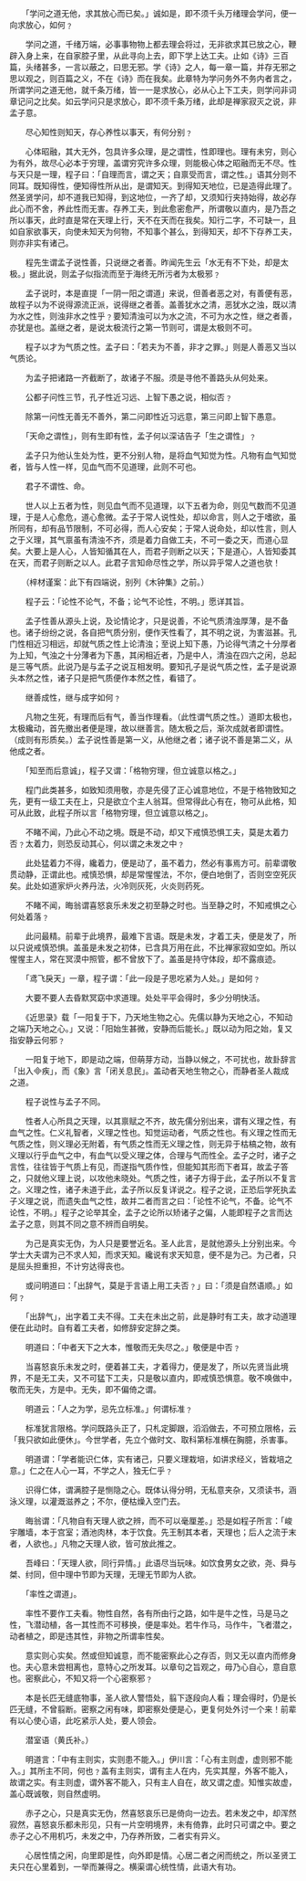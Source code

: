 <!-- { "loadSidebar": true } -->
　　「学问之道无他，求其放心而已矣。」诚如是，即不须千头万绪理会学问，便一向求放心，如何﹖

　　学问之道，千绪万端，必事事物物上都去理会将过，无非欲求其已放之心，鞭辟入身上来，在自家腔子里，从此寻向上去，即下学上达工夫。止如《诗》三百篇，头绪甚多，一言以蔽之，曰思无邪。学《诗》之人，每一章一篇，并存无邪之思以观之，则百篇之义，不在《诗》而在我矣。此章特为学问务外不务内者言之，所谓学问之道无他，就千条万绪，皆一一是求放心，必从心上下工夫，则学问非词章记问之比矣。如云学问只是求放心，即不须千条万绪，此却是禅家寂灭之说，非孟子意。

　　尽心知性则知天，存心养性以事天，有何分别﹖

　　心体昭融，其大无外，包具许多众理，是之谓性，性即理也。理有未穷，则心为有外，故尽心必本于穷理，盖谓穷究许多众理，则能极心体之昭融而无不尽。性与天只是一理，程子曰：「自理而言，谓之天；自禀受而言，谓之性。」语其分则不同耳。既知得性，便知得性所从出，是谓知天。到得知天地位，已是造得此理了。然圣贤学问，却不道我已知得，到这地位，一齐了却，又须知行夹持始得，故必存此心而不舍，养此性而无害。存养工夫，到此愈密愈严，所谓敬以直内，是乃吾之所以事天，此时直是常在天理上行，天不在天而在我矣。知行二字，不可缺一，且如自家欲事天，向使未知天为何物，不知事个甚么，到得知天，却不下存养工夫，则亦非实有诸己。

　　程先生谓孟子说性善，只说继之者善。昨闻先生云「水无有不下处，却是太极。」据此说，则孟子似指流而至于海终无所污者为太极邪﹖

　　孟子说时，本是直提「一阴一阳之谓道」来说，但善者恶之对，有善便有恶，故程子以为不说得源流正派，说得继之者善。盖善犹水之清，恶犹水之浊，既以清为水之性，则浊非水之性乎﹖要知清浊可以为水之流，不可为水之性，继之者善，亦犹是也。盖继之者，是说太极流行之第一节则可，谓是太极则不可。

　　程子以才为气质之性。孟子曰：「若夫为不善，非才之罪。」则是人善恶又当以气质论。

　　为孟子把诸路一齐截断了，故诸子不服。须是寻他不善路头从何处来。

　　公都子问性三节，孔子性近习远、上智下愚之说，相似否﹖

　　除第一问性无善无不善外，第二问即性近习远意，第三问即上智下愚意。

　　「天命之谓性」，则有生即有性，孟子何以深诘告子「生之谓性」﹖

　　孟子只为他认生处为性，更不分别人物，是将血气知觉为性。凡物有血气知觉者，皆与人性一样，见血气而不见道理，此则不可也。

　　君子不谓性、命。

　　世人以上五者为性，则见血气而不见道理，以下五者为命，则见气数而不见道理，于是人心愈危，道心愈微。孟子于常人说性处，却以命言，则人之于嗜欲，虽所同有，却有品节限制，不可必得，而人心安矣；于常人说命处，却以性言，则人之于义理，其气禀虽有清浊不齐，须是着力自做工夫，不可一委之天，而道心显矣。大要上是人心，人皆知循其在人，而君子则断之以天；下是道心，人皆知委其在天，而君子则断之以人。此君子言知命尽性之学，所以异乎常人之道也欤！

　　（梓材谨案：此下有四端说，别列《木钟集》之前。）

　　程子云：「论性不论气，不备；论气不论性，不明。」愿详其旨。

　　孟子性善从源头上说，及论情论才，只是说善，不论气质清浊厚薄，是不备也。诸子纷纷之说，各自把气质分别，便作天性看了，其不明之说，为害滋甚。孔门性相近习相远，却就气质之性上论清浊；至说上知下愚，乃论得气清之十分厚者为上知，气浊之十分薄者为下愚，其闲相近者，乃是中人，清浊在四六之闲，总起是三等气质。此说乃是与孟子之说互相发明。要知孔子是说气质之性，孟子是说源头本然之性，诸子只是把气质便作本然之性，看错了。

　　继善成性，继与成字如何﹖　

　　凡物之生死，有理而后有气，善当作理看。（此性谓气质之性。）道即太极也，太极纔动，首先撤出者便是理，故以继善言。随太极之后，渐次成就者即谓性。（成则有形质矣。）孟子说性善是第一义，从他继之者；诸子说不善是第二义，从他成之者。

　　「知至而后意诚」，程子又谓：「格物穷理，但立诚意以格之。」

　　程门此类甚多，如致知须用敬，亦是先侵了正心诚意地位，不是于格物致知之先，更有一级工夫在上，只是欲立个主人翁耳。但常得此心有在，物可从此格，知可从此致，此程子所以言「格物穷理，但立诚意以格之」。

　　不睹不闻，乃此心不动之境。既是不动，却又下戒慎恐惧工夫，莫是太着力否﹖太着力，则恐反动其心，何以谓之未发之中﹖

　　此处猛着力不得，纔着力，便是动了，虽不着力，然必有事焉方可。前辈谓敬贯动静，正谓此也。戒慎恐惧，却是常惺惺法，不尔，便白地倒了，否则空空死灰矣。此处如道家炉火养丹法，火冷则灰死，火炎则药死。

　　不睹不闻，晦翁谓喜怒哀乐未发之初至静之时也。当至静之时，不知戒惧之心何处着落﹖

　　此问最精。前辈于此境界，最难下言语。既是未发，才着工夫，便是发了，所以只说戒慎恐惧。盖虽是未发之初体，已含具万用在此，不比禅家寂如空如。所以惺惺主人，常在冥漠中照管，都不曾放下了。盖虽是持守体段，却不露痕迹。

　　「鸢飞戾天」一章，程子谓：「此一段是子思吃紧为人处。」是如何﹖

　　大要不要人去昏默冥窈中求道理。处处平平会得时，多少分明快活。

　　《近思录》载「一阳复于下，乃天地生物之心。先儒以静为天地之心，不知动之端乃天地之心。」又说：「阳始生甚微，安静而后能长。」既以动为阳之始，复又指安静云何邪﹖

　　一阳复于地下，即是动之端，但萌芽方动，当静以候之，不可扰也，故卦辞言「出入疾」，而《象》言「闭关息民」。盖动者天地生物之心，而静者圣人裁成之道。

　　程子说性与孟子不同。

　　性者人心所具之天理，以其禀赋之不齐，故先儒分别出来，谓有义理之性，有血气之性。仁义礼智者，义理之性也。知觉运动者，气质之性也。有义理之性而无气质之性，则义理必无附着，有气质之性而无义理之性，则无异于枯槁之物，故有义理以行乎血气之中，有血气以受义理之体，合理与气而性全。孟子之时，诸子之言性，往往皆于气质上有见，而遂指气质作性，但能知其形而下者耳，故孟子答之，只就他义理上说，以攻他未晓处。气质之性，诸子方得于此，孟子所以不复言之。义理之性，诸子未道于此，孟子所以反复详说之。程子之说，正恐后学死执孟子义理之说，而遗失血气之性，故并二者而言之曰：「论性不论气，不备。论气不论性，不明。」程子之论举其全，孟子之论所以矫诸子之偏，人能即程子之言而达孟子之意，则其不同之意不辨而自明矣。

　　为己是真实无伪，为人只是要誉近名。圣人此言，是就他源头上分别出来。今学士大夫谓为己不求人知，而求天知。纔说有求天知意，便不是为己。为己者，只是屈头担重担，不计穷达得丧也。

　　或问明道曰：「出辞气，莫是于言语上用工夫否﹖」曰：「须是自然语顺。」如何﹖

　　「出辞气」，出字着工夫不得。工夫在未出之前，此是静时有工夫，故才动道理便在此动时。自有着工夫者，如修辞安定辞之类。

　　明道曰：「中者天下之大本，惟敬而无失尽之。」敬便是中否﹖

　　当喜怒哀乐未发之时，便着甚工夫，才着得力，便是发了，所以先贤当此境界，不是无工夫，又不可猛下工夫，只是敬以直内，即戒慎恐惧意。敬不唤做中，敬而无失，方是中。无失，即不偏倚之谓。

　　明道云：「人之为学，忌先立标准。」何谓标准﹖

　　标准犹言限格。学问既路头正了，只札定脚跟，滔滔做去，不可预立限格，云「我只欲如此便休」。今世学者，先立个做时文、取科第标准横在胸臆，杀害事。

　　明道谓：「学者能识仁体，实有诸己，只要义理栽培，如讲求经义，皆栽培之意。」仁之在人心一耳，不学之人，独无仁乎﹖

　　识得仁体，谓满腔子是恻隐之心。既体认得分明，无私意夹杂，又须读书，涵泳义理，以灌溉滋养之；不尔，便枯燥入空门去。

　　晦翁谓：「凡物自有天理人欲之辨，而不可以毫厘差。」恐是如程子所言：「峻宇雕墙，本于宫室；酒池肉林，本于饮食。先王制其本者，天理也；后人之流于末者，人欲也。」凡物之天理人欲，皆可放此推之。

　　吾峰曰：「天理人欲，同行异情。」此语尽当玩味。如饮食男女之欲，尧、舜与桀、纣同，但中理中节即为天理，无理无节即为人欲。

　　「率性之谓道」。

　　率性不要作工夫看。物性自然，各有所由行之路，如牛是牛之性，马是马之性，飞潜动植，各一其性而不可移换，便是率处。若牛作马，马作牛，飞者潜之，动者植之，即是违其性，非物之所谓率性矣。

　　意实则心实矣。然或但知诚意，而不能密察此心之存否，则又无以直内而修身也。夫心意未尝相离也，意特心之所发耳。以章句之旨观之，毋乃心自心，意自意也。密察此心，不知又将一个心密察邪﹖

　　本是长匹无缝底物事，圣人欲人警悟处，翦下逐段向人看；理会得时，仍是长匹无缝，不曾翦断。密察之闲有味，即密察处便是心，更复何处外讨一个来！前辈有以心使心语，此吃紧示人处，要人领会。

　　潜室语（黄氏补。）

　　明道言：「中有主则实，实则患不能入。」伊川言：「心有主则虚，虚则邪不能入。」其所主不同，何也﹖盖有主则实，谓有主人在内，先实其屋，外客不能入，故谓之实。有主则虚，谓外客不能入，只有主人自在，故又谓之虚。知惟实故虚，盖心既诚敬，则自然虚明。

　　赤子之心，只是真实无伪，然喜怒哀乐已是倚向一边去。若未发之中，却浑然寂然，喜怒哀乐都未形见，只有一片空明境界，未有倚靠，此时只可谓之中。要之赤子之心不用机巧，未发之中，乃存养所致，二者实有异义。

　　心居性情之闲，向里即是性，向外即是情。心居二者之闲而统之，所以圣贤工夫只在心里着到，一举而兼得之。横渠谓心统性情，此语大有功。

